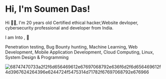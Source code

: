 # Hi, I'm Soumen Das!

Hi 🙋‍♂️,
I'm 20 years old Certified ethical hacker,Website devloper, cybersecurity professional and developer from India.

I am Into , 🙏

Penetration testing, Bug Bounty hunting, Machine Learning, Web Development, Mobile Application Development, Cloud Computing, Linux, System Design & Programming

   ![68747470733a2f2f6d656469612e67697068792e636f6d2f6d656469612f4d3967624264396e6244724f5475314d71782f67697068792e676966](https://github.com/somudas07/Portfoliowebsite/assets/100528690/da707b6b-1565-4d67-b208-809515029ea1)
